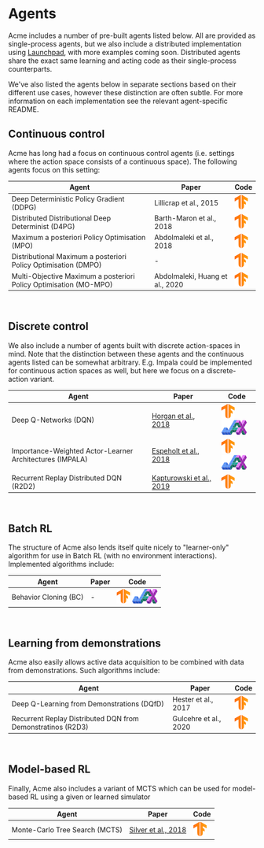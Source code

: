 # Agents

Acme includes a number of pre-built agents listed below. All are provided as
single-process agents, but we also include a distributed implementation using
[Launchpad](https://github.com/deepmind/launchpad), with more examples coming
soon. Distributed agents share the exact same learning and acting code as their
single-process counterparts.

We've also listed the agents below in separate sections based on their different
use cases, however these distinction are often subtle. For more information on
each implementation see the relevant agent-specific README.

## Continuous control

Acme has long had a focus on continuous control agents (i.e. settings where the
action space consists of a continuous space). The following agents focus on this
setting:

Agent                                                             | Paper                           | Code
----------------------------------------------------------------- | ------------------------------- | ----
Deep Deterministic Policy Gradient (DDPG)                         | Lillicrap et al., 2015          | [![TF]][DDPG_TF2]
Distributed Distributional Deep Determinist (D4PG)                | Barth-Maron et al., 2018        | [![TF]][D4PG_TF2]
Maximum a posteriori Policy Optimisation (MPO)                    | Abdolmaleki et al., 2018        | [![TF]][MPO_TF2]
Distributional Maximum a posteriori Policy Optimisation (DMPO)    | -                               | [![TF]][DMPO_TF2]
Multi-Objective Maximum a posteriori Policy Optimisation (MO-MPO) | Abdolmaleki, Huang et al., 2020 | [![TF]][MOMPO_TF2]

<br/>

## Discrete control

We also include a number of agents built with discrete action-spaces in mind.
Note that the distinction between these agents and the continuous agents listed
can be somewhat arbitrary. E.g. Impala could be implemented for continuous
action spaces as well, but here we focus on a discrete-action variant.

Agent                                                    | Paper                      | Code
-------------------------------------------------------- | -------------------------- | ----
Deep Q-Networks (DQN)                                    | [Horgan et al., 2018]      | [![TF]][DQN_TF2] [![JAX]][DQN_JAX]
Importance-Weighted Actor-Learner Architectures (IMPALA) | [Espeholt et al., 2018]    | [![TF]][IMPALA_TF2] [![JAX]][IMPALA_JAX]
Recurrent Replay Distributed DQN (R2D2)                  | [Kapturowski et al., 2019] | [![TF]][R2D2_TF2]

<br/>

## Batch RL

The structure of Acme also lends itself quite nicely to "learner-only" algorithm
for use in Batch RL (with no environment interactions). Implemented algorithms
include:

Agent                 | Paper | Code
--------------------- | ----- | --------------------------------
Behavior Cloning (BC) | -     | [![TF]][BC_TF2] [![JAX]][BC_JAX]

<br/>

## Learning from demonstrations

Acme also easily allows active data acquisition to be combined with data from
demonstrations. Such algorithms include:

Agent                                                       | Paper                 | Code
----------------------------------------------------------- | --------------------- | ----
Deep Q-Learning from Demonstrations (DQfD)                  | Hester et al., 2017   | [![TF]][DQFD_TF2]
Recurrent Replay Distributed DQN from Demonstratinos (R2D3) | Gulcehre et al., 2020 | [![TF]][R2D3_TF2]

<br/>

## Model-based RL

Finally, Acme also includes a variant of MCTS which can be used for model-based
RL using a given or learned simulator

Agent                          | Paper                 | Code
------------------------------ | --------------------- | -----------------
Monte-Carlo Tree Search (MCTS) | [Silver et al., 2018] | [![TF]][MCTS_TF2]

<br/>

<!-- Code logos -->

[TF]: logos/tf-small.png
[JAX]: logos/jax-small.png

<!-- TF agents -->

[DQN_TF2]: https://github.com/deepmind/acme/blob/master/acme/agents/tf/dqn/
[IMPALA_TF2]: https://github.com/deepmind/acme/blob/master/acme/agents/tf/impala/
[R2D2_TF2]: https://github.com/deepmind/acme/blob/master/acme/agents/tf/r2d2/
[MCTS_TF2]: https://github.com/deepmind/acme/blob/master/acme/agents/tf/mcts/
[DDPG_TF2]: https://github.com/deepmind/acme/blob/master/acme/agents/tf/ddpg/
[D4PG_TF2]: https://github.com/deepmind/acme/blob/master/acme/agents/tf/d4pg/
[MPO_TF2]: https://github.com/deepmind/acme/blob/master/acme/agents/tf/mpo/
[DMPO_TF2]: https://github.com/deepmind/acme/blob/master/acme/agents/tf/dmpo/
[MOMPO_TF2]: https://github.com/deepmind/acme/blob/master/acme/agents/tf/mompo/
[BC_TF2]: https://github.com/deepmind/acme/blob/master/acme/agents/tf/bc/
[DQFD_TF2]: https://github.com/deepmind/acme/blob/master/acme/agents/tf/dqfd/
[R2D3_TF2]: https://github.com/deepmind/acme/blob/master/acme/agents/tf/r2d3/

<!-- JAX agents -->

[DQN_JAX]: https://github.com/deepmind/acme/blob/master/acme/agents/jax/dqn/
[IMPALA_JAX]: https://github.com/deepmind/acme/blob/master/acme/agents/jax/impala/
[D4PG_JAX]: https://github.com/deepmind/acme/blob/master/acme/agents/jax/d4pg/
[BC_JAX]: https://github.com/deepmind/acme/blob/master/acme/agents/jax/bc/

<!-- Papers -->

[Horgan et al., 2018]: https://arxiv.org/abs/1803.00933
[Silver et al., 2018]: https://science.sciencemag.org/content/362/6419/1140
[Espeholt et al., 2018]: https://arxiv.org/abs/1802.01561
[Kapturowski et al., 2019]: https://openreview.net/pdf?id=r1lyTjAqYX
